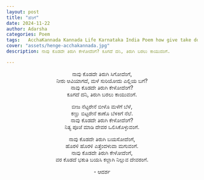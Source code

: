 ```yaml
---
layout: post
title: "ಹೆಂಗೆ"
date: 2024-11-22
author: Adarsha
categories: Poem
tags:	AcchaKannada Kannada Life Karnataka India Poem how give take donate expect philosophy satire tamashe nagu
cover: "assets/henge-acchakannada.jpg"
description: ನಾವು ಕೊಡದೇ ತಿರುಗಿ ಕೇಳೋದೆಂಗೆ? ಕೂಗದೆ ದನಿ, ತಿರುಗಿ ಬರಲು ಕಾಯುವಂಗೆ.

---
```


<p align ="center"> ನಾವು ಕೊಡದೇ ತಿರುಗಿ ಸಿಗೋದೆಂಗೆ, <br>
ನೀರು ಆವಿಯಾಗದೆ, ಮಳೆ ಸುರಿಯೋದು ಎಲ್ಲಿಯ ಬಗೆ? <br>
ನಾವು ಕೊಡದೇ ತಿರುಗಿ ಕೇಳೋದೆಂಗೆ? <br>
ಕೂಗದೆ ದನಿ, ತಿರುಗಿ ಬರಲು ಕಾಯುವಂಗೆ. </p>

<p align ="center"> ಬೀಜ ನೆಟ್ಟರೇನೆ ಬೀಳೊ ಮಳೆಗೆ ಬೆಳೆ, <br>
ಕಣ್ಣು ಬಿಟ್ಟರೇನೆ ಕಾಣೊ ಬೆಳಕಿಗೆ ನೆಲೆ. <br>
ನಾವು ಕೊಡದೇ ತಿರುಗಿ ಕೇಳೋದೆಂಗೆ? <br>
ನಿತ್ಯ ಪೂಜೆ ಮಾಡಿ ದೇವರ ಒಲಿಸಿಕೊಳ್ಳುವಂಗೆ. </p>

<p align ="center"> ನಾವು ಕೊಡದೇ ತಿರುಗಿ ಬಯಸೋದೆಂಗೆ, <br>
ಹೊರಳಿ ಹೊರಳಿ ಎತ್ತೆಂದಳುವಾ ಮಗುವಂಗೆ. <br>
ನಾವು ಕೊಡದೇ ತಿರುಗಿ ಕೇಳೋದೆಂಗೆ, <br>
ವರ ಕೊಡದೆ ಭಕುತಿ ಬಯಸಿ ಕಲ್ಲಾಗಿ ನಿಲ್ಲುವ ದೇವರಂಗೆ. </p>

<p align ="center"> - ಆದರ್ಶ </p>
